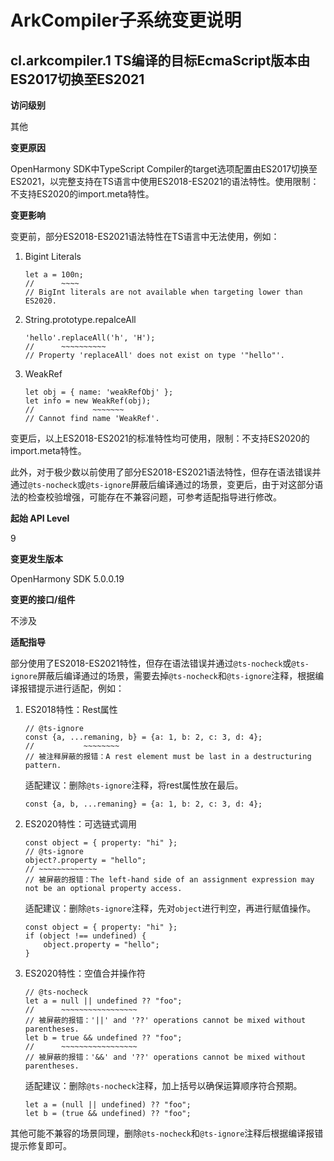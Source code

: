 # ArkCompiler子系统变更说明

## cl.arkcompiler.1 TS编译的目标EcmaScript版本由ES2017切换至ES2021

**访问级别**

其他

**变更原因**

OpenHarmony SDK中TypeScript Compiler的target选项配置由ES2017切换至ES2021，以完整支持在TS语言中使用ES2018-ES2021的语法特性。使用限制：不支持ES2020的import.meta特性。

**变更影响**

变更前，部分ES2018-ES2021语法特性在TS语言中无法使用，例如：

1. Bigint Literals
    ```
    let a = 100n;
    //      ~~~~
    // BigInt literals are not available when targeting lower than ES2020.
    ```

2. String.prototype.repalceAll
    ```
    'hello'.replaceAll('h', 'H');
    //      ~~~~~~~~~~
    // Property 'replaceAll' does not exist on type '"hello"'.
    ```

3. WeakRef
    ```
    let obj = { name: 'weakRefObj' };
    let info = new WeakRef(obj);
    //             ~~~~~~~
    // Cannot find name 'WeakRef'.
    ```

变更后，以上ES2018-ES2021的标准特性均可使用，限制：不支持ES2020的import.meta特性。

此外，对于极少数以前使用了部分ES2018-ES2021语法特性，但存在语法错误并通过`@ts-nocheck`或`@ts-ignore`屏蔽后编译通过的场景，变更后，由于对这部分语法的检查校验增强，可能存在不兼容问题，可参考适配指导进行修改。


**起始 API Level**

9

**变更发生版本**

OpenHarmony SDK 5.0.0.19

**变更的接口/组件**

不涉及

**适配指导**

部分使用了ES2018-ES2021特性，但存在语法错误并通过`@ts-nocheck`或`@ts-ignore`屏蔽后编译通过的场景，需要去掉`@ts-nocheck`和`@ts-ignore`注释，根据编译报错提示进行适配，例如：

1. ES2018特性：Rest属性
    ```
    // @ts-ignore
    const {a, ...remaning, b} = {a: 1, b: 2, c: 3, d: 4};
    //           ~~~~~~~~
    // 被注释屏蔽的报错：A rest element must be last in a destructuring pattern.
    ```
    适配建议：删除`@ts-ignore`注释，将rest属性放在最后。
    ```
    const {a, b, ...remaning} = {a: 1, b: 2, c: 3, d: 4};
    ```

2. ES2020特性：可选链式调用
    ```
    const object = { property: "hi" };
    // @ts-ignore
    object?.property = "hello";
    // ~~~~~~~~~~~~~ 
    // 被屏蔽的报错：The left-hand side of an assignment expression may not be an optional property access.
    ```
    适配建议：删除`@ts-ignore`注释，先对`object`进行判空，再进行赋值操作。
    ```
    const object = { property: "hi" };
    if (object !== undefined) {
        object.property = "hello";
    }
    ```

3. ES2020特性：空值合并操作符
    ```
    // @ts-nocheck
    let a = null || undefined ?? "foo";
    //      ~~~~~~~~~~~~~~~~~
    // 被屏蔽的报错：'||' and '??' operations cannot be mixed without parentheses.
    let b = true && undefined ?? "foo";
    //      ~~~~~~~~~~~~~~~~~
    // 被屏蔽的报错：'&&' and '??' operations cannot be mixed without parentheses.
    ```
    适配建议：删除`@ts-nocheck`注释，加上括号以确保运算顺序符合预期。
    ```
    let a = (null || undefined) ?? "foo";
    let b = (true && undefined) ?? "foo";
    ```
其他可能不兼容的场景同理，删除`@ts-nocheck`和`@ts-ignore`注释后根据编译报错提示修复即可。